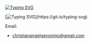 [![Typing SVG](https://readme-typing-svg.herokuapp.com/?lines=Hi%20I%27m%20Christian%20Angel%20M.%20Geronimo)](https://git.io/typing-svg)

[![Typing SVG](https://readme-typing-svg.demolab.com?font=Fira+Code&size=22&pause=1000&color=00F78C&center=true&vCenter=true&width=1000&lines=I+am+a+first-year+college+student+at+Tarlac+State+University.;Currently+pursuing+a+degree+in+Information+Technology.;I+enjoy+coding+and+building+small+projects+in+my+free+time.;I+started+an+initiative+to+make+coding+fun+and+easy.)](https://git.io/typing-svg)



Email:
- christianangelgeronimo@gmail.com
